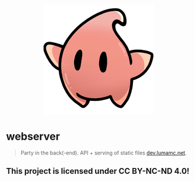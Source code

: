 <p align="center">
  <a href="https://lumamc.net">
    <img src="https://github.com/LumaLibre/artwork/blob/master/lumas/luma-pink.png?raw=true" alt="Luma" width="" height="300">
  </a>
</p>

# webserver

> Party in the back(-end). API + serving of static files [dev.lumamc.net](https://dev.lumamc.net).

## This project is licensed under CC BY-NC-ND 4.0!
